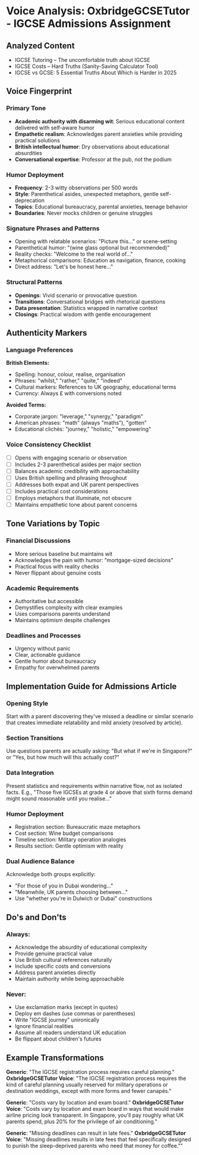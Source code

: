 # Voice Analysis: OxbridgeGCSETutor - IGCSE Admissions Assignment

## Analyzed Content
- IGCSE Tutoring – The uncomfortable truth about IGCSE
- IGCSE Costs – Hard Truths (Sanity-Saving Calculator Tool)
- IGCSE vs GCSE: 5 Essential Truths About Which is Harder in 2025

## Voice Fingerprint

### Primary Tone
- **Academic authority with disarming wit**: Serious educational content delivered with self-aware humor
- **Empathetic realism**: Acknowledges parent anxieties while providing practical solutions
- **British intellectual humor**: Dry observations about educational absurdities
- **Conversational expertise**: Professor at the pub, not the podium

### Humor Deployment
- **Frequency**: 2-3 witty observations per 500 words
- **Style**: Parenthetical asides, unexpected metaphors, gentle self-deprecation
- **Topics**: Educational bureaucracy, parental anxieties, teenage behavior
- **Boundaries**: Never mocks children or genuine struggles

### Signature Phrases and Patterns
- Opening with relatable scenarios: "Picture this..." or scene-setting
- Parenthetical humor: "(wine glass optional but recommended)"
- Reality checks: "Welcome to the real world of..."
- Metaphorical comparisons: Education as navigation, finance, cooking
- Direct address: "Let's be honest here..."

### Structural Patterns
- **Openings**: Vivid scenario or provocative question
- **Transitions**: Conversational bridges with rhetorical questions
- **Data presentation**: Statistics wrapped in narrative context
- **Closings**: Practical wisdom with gentle encouragement

## Authenticity Markers

### Language Preferences
**British Elements:**
- Spelling: honour, colour, realise, organisation
- Phrases: "whilst," "rather," "quite," "indeed"
- Cultural markers: References to UK geography, educational terms
- Currency: Always £ with conversions noted

**Avoided Terms:**
- Corporate jargon: "leverage," "synergy," "paradigm"
- American phrases: "math" (always "maths"), "gotten"
- Educational clichés: "journey," "holistic," "empowering"

### Voice Consistency Checklist
- [ ] Opens with engaging scenario or observation
- [ ] Includes 2-3 parenthetical asides per major section
- [ ] Balances academic credibility with approachability
- [ ] Uses British spelling and phrasing throughout
- [ ] Addresses both expat and UK parent perspectives
- [ ] Includes practical cost considerations
- [ ] Employs metaphors that illuminate, not obscure
- [ ] Maintains empathetic tone about parent concerns

## Tone Variations by Topic

### Financial Discussions
- More serious baseline but maintains wit
- Acknowledges the pain with humor: "mortgage-sized decisions"
- Practical focus with reality checks
- Never flippant about genuine costs

### Academic Requirements
- Authoritative but accessible
- Demystifies complexity with clear examples
- Uses comparisons parents understand
- Maintains optimism despite challenges

### Deadlines and Processes
- Urgency without panic
- Clear, actionable guidance
- Gentle humor about bureaucracy
- Empathy for overwhelmed parents

## Implementation Guide for Admissions Article

### Opening Style
Start with a parent discovering they've missed a deadline or similar scenario that creates immediate relatability and mild anxiety (resolved by article).

### Section Transitions
Use questions parents are actually asking: "But what if we're in Singapore?" or "Yes, but how much will this actually cost?"

### Data Integration
Present statistics and requirements within narrative flow, not as isolated facts. E.g., "Those five IGCSEs at grade 4 or above that sixth forms demand might sound reasonable until you realise..."

### Humor Deployment
- Registration section: Bureaucratic maze metaphors
- Cost section: Wine budget comparisons
- Timeline section: Military operation analogies
- Results section: Gentle optimism with reality

### Dual Audience Balance
Acknowledge both groups explicitly:
- "For those of you in Dubai wondering..."
- "Meanwhile, UK parents choosing between..."
- Use "whether you're in Dulwich or Dubai" constructions

## Do's and Don'ts

### Always:
- Acknowledge the absurdity of educational complexity
- Provide genuine practical value
- Use British cultural references naturally
- Include specific costs and conversions
- Address parent anxieties directly
- Maintain authority while being approachable

### Never:
- Use exclamation marks (except in quotes)
- Deploy em dashes (use commas or parentheses)
- Write "IGCSE journey" unironically
- Ignore financial realities
- Assume all readers understand UK education
- Be flippant about children's futures

## Example Transformations

**Generic**: "The IGCSE registration process requires careful planning."
**OxbridgeGCSETutor Voice**: "The IGCSE registration process requires the kind of careful planning usually reserved for military operations or destination weddings, except with more forms and fewer canapés."

**Generic**: "Costs vary by location and exam board."
**OxbridgeGCSETutor Voice**: "Costs vary by location and exam board in ways that would make airline pricing look transparent. In Singapore, you'll pay roughly what UK parents spend, plus 20% for the privilege of air conditioning."

**Generic**: "Missing deadlines can result in late fees."
**OxbridgeGCSETutor Voice**: "Missing deadlines results in late fees that feel specifically designed to punish the sleep-deprived parents who need that money for coffee.""